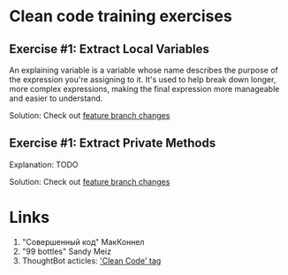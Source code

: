
# Clean code training exercises


## Exercise #1: Extract Local Variables 
An explaining variable is a variable whose name describes the purpose of the expression you're assigning to it. It's used to help break down longer, more complex expressions, making the final expression more manageable and easier to understand.

Solution: Check out [feature branch changes](https://github.com/jmelkor/clean-code-training/compare/ex1-extract-variables)

## Exercise #1: Extract Private Methods
Explanation: TODO

Solution: Check out [feature branch changes](https://github.com/jmelkor/clean-code-training/compare/ex1-extract-methods)


# Links

1. "Совершенный код" МакКоннел
2. "99 bottles" Sandy Meiz
3. ThoughtBot acticles: ['Clean Code' tag](https://thoughtbot.com/upcase/clean-code)
